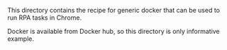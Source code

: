 This directory contains the recipe for generic docker that can be used to run RPA tasks in Chrome.

Docker is available from Docker hub, so this directory is only informative example.
